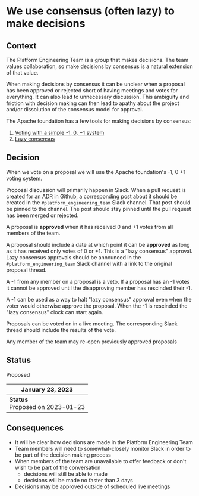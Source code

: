 # We use consensus (often lazy) to make decisions

## Context

The Platform Engineering Team is a group that makes decisions. The team values
collaboration, so make decisions by consensus is a natural extension of that
value.

When making decisions by consensus it can be unclear when a proposal has been
approved or rejected short of having meetings and votes for everything. It can
also lead to unnecessary discussion. This ambiguity and friction with decision
making can then lead to apathy about the project and/or dissolution of the
consensus model for approval.

The Apache foundation has a few tools for making decisions by consensus:

1. [Voting with a simple -1, 0, +1
   system](https://apache.org/foundation/voting.html)
1. [Lazy consensus](https://community.apache.org/committers/lazyConsensus.html)

## Decision

When we vote on a proposal we will use the Apache foundation's -1, 0 +1 voting
system.

Proposal discussion will primarily happen in Slack. When a pull request is
created for an ADR in Github, a corresponding post about it should be created in
the `#platform_engineering_team` Slack channel. That post should be pinned to
the channel. The post should stay pinned until the pull request has been merged
or rejected.

A proposal is **approved** when it has received 0 and +1 votes from all members of
the team.

A proposal should include a date at which point it can be **approved** as long
as it has received only votes of 0 or +1. This is a "lazy consensus" approval.
Lazy consensus approvals should be announced in the `#platform_engineering_team`
Slack channel with a link to the original proposal thread.

A -1 from any member on a proposal is a veto. If a proposal has an -1 votes it
cannot be approved until the disapproving member has rescinded their -1.

A -1 can be used as a way to halt "lazy consensus" approval even when the voter
would otherwise approve the proposal. When the -1 is rescinded the "lazy
consensus" clock can start again.

Proposals can be voted on in a live meeting. The corresponding Slack thread
should include the results of the vote.

Any member of the team may re-open previously approved proposals

## Status

Proposed

| January 23, 2023 |
|-----------------|
| **Status** <br> Proposed on 2023-01-23 |

## Consequences

* It will be clear how decisions are made in the Platform Engineering Team
* Team members will need to somewhat-closely monitor Slack in order to be part
  of the decision making process
* When members of the team are unavailable to offer feedback or don't wish to be
  part of the conversation
   * decisions will still be able to made
   * decisions will be made no faster than 3 days
* Decisions may be approved outside of scheduled live meetings

